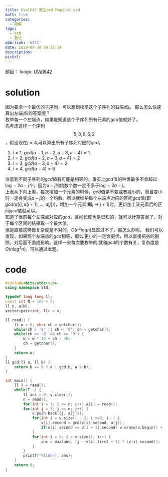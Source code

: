 ```yaml
---
title: UVa1642 魔法gcd Magical gcd
math: true
categories:
  - 题解
tags:
  - gcd
  - 数论
abbrlink: '6471'
date: 2020-09-30 09:15:14
description:
picUrl:
---
```



题目： luogu: [UVa1642](https://www.luogu.com.cn/problem/UVA1642)
# solution

因为要求一个最优的子序列，可以想到枚举这个子序列的右端点$j$。  那么怎么快速算出左端点$i$的答案呢？  
枚举每一个左端点，如果能知道这个子序列所有元素的$gcd$值就好了。  
先考虑这样一个序列$$5,8,8,6,2$$，假设现在$j=4$,可以算出所有子序列对应的$gcd$。
1. $i=1$, $gcd(a-1,a-2,a-3,a-4)=1$
2. $i=2$, $gcd(a-2,a-3,a-4)=2$
3. $i=3$, $gcd(a-3,a-4)=2$
4. $i=4$, $gcd(a-4)=6$

注意到不同子序列的$gcd$值有可能是相等的，事实上$gcd$值的种类最多不会超过$\log-2 a-j$个，因为$a-j$的约数个数一定不多于$\log-2 a-j$。  
上表从下向上看，每次增加一个元素的时候，$gcd$值是不变或者减小的，而且变小时一定会变成$a-j$的一个约数。所以就维护每个左端点对应的区间$gcd$值(即$gcd(a[i],a[i+1],...,a[j])$)，增加一个元素(即$j$ -> $j+1$)时，更新加上该元素后的区间$gcd$值就可以。  
知道了当前每个左端点对应的$gcd$，区间长度也是已知的，就可以计算答案了，对于每个区间的结果取一个最大值。  
但是直接这样做复杂度是不对的，$O(n^2log n)$显然过不了。那怎么办呢。
我们可以发现，如果两个左端点的$gcd$相等，那么$i$更小的一定会更优，所以直接把劣的删除，对后面不造成影响。这样一来每次要枚举的$i$就和$gcd$的个数有关，复杂度是$O(nlog^2 n)$，可以通过本题。

# code

```cpp
#include<bits/stdc++.h>
using namespace std;

typedef long long ll;
const int N = 1e5 + 5;
ll n, a[N];
vector<pair<int, ll> > v;

ll read() {
	ll w = 0; char ch = getchar();
	while(ch > '9' || ch < '0') ch = getchar();
	while(ch >= '0' && ch <= '9') {
		w = w * 10 + ch - 48;
		ch = getchar();
	}
	return w;
}
ll gcd(ll a, ll b) {
	return b == 0 ? a : gcd(b, a % b);
}

int main() {
    ll T = read();
    while(T--) {
    	ll ans = 0; v.clear();
    	n = read();
    	for(int i = 1; i <= n; i++) a[i] = read();
        for(int j = 1; j <= n; j++) {
            v.push-back({j, a[j]});
            for(int i = v.size() - 2; i >=0; i--) {
            	v[i].second = gcd(v[i].second, a[j]);
            	if(v[i].second == v[i + 1].second) v.erase(v.begin() + i + 1);
            }
            for(int i = 0; i < v.size(); i++) {
            	ans = max(ans, (j - v[i].first + 1) * (v[i].second));
            }
        }
        printf("%lld\n", ans);
    }
    return 0;
}
```